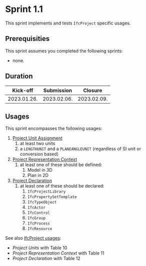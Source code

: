 # Sprint 1.1

This sprint implements and tests `IfcProject` specific usages.


## Prerequisities

This sprint assumes you completed the following sprints:

- none.


## Duration

| Kick-off    | Submission  | Closure     |
|-------------|-------------|-------------|
| 2023.01.26. | 2023.02.06. | 2023.02.09. |


## Usages

This sprint encompasses the following usages:

1. [Project Unit Assignment](https://bsi-infraroom.github.io/IFC-Documentation-Tunnel/4_4_0_0/general/HTML/link/project-units.htm)
	1. at least two units
	1. a `LENGTHUNIT` and a `PLANEANGLEUNIT` (regardless of SI unit or conversion based)
1. [Project Representation Context](https://bsi-infraroom.github.io/IFC-Documentation-Tunnel/4_4_0_0/general/HTML/link/project-representation-context.htm)
	1. at least one of these should be defined:
		1. Model in 3D
		1. Plan in 2D
1. [Project Declaration](https://bsi-infraroom.github.io/IFC-Documentation-Tunnel/4_4_0_0/general/HTML/link/project-declaration.htm)
	1. at least one of these should be declared:
		1. `IfcProjectLibrary`
		1. `IfcPropertySetTemplate`
		1. `IfcTypeObject`
		1. `IfcActor`
		1. `IfcControl`
		1. `IfcGroup`
		1. `IfcProcess`
		1. `IfcResource`


See also [IfcProject usages](https://bsi-infraroom.github.io/IFC-Documentation-Tunnel/4_4_0_0/general/HTML/link/ifcproject.htm):
- *Project Units* with Table 10
- *Project Representation Context* with Table 11
- *Project Declaration* with Table 12
